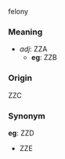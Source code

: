 felony
### Meaning
+ _adj_: ZZA
    + __eg__: ZZB

### Origin

ZZC

### Synonym

__eg__: ZZD

+ ZZE


